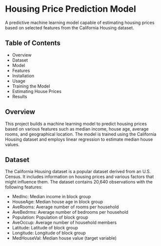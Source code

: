 # Housing Price Prediction Model

A predictive machine learning model capable of estimating housing prices based on selected features from the California Housing dataset.

## Table of Contents
- Overview
- Dataset
- Model
- Features
- Installation
- Usage
- Training the Model
- Estimating House Prices
- Results

## Overview
This project builds a machine learning model to predict housing prices based on various features such as median income, house age, average rooms, and geographical location. The model is trained using the California Housing dataset and employs linear regression to estimate median house values.

## Dataset
The California Housing dataset is a popular dataset derived from an U.S. Census. It includes information on housing prices and various factors that might influence them. The dataset contains 20,640 observations with the following features:

- MedInc: Median income in block group
- HouseAge: Median house age in block group
- AveRooms: Average number of rooms per household
- AveBedrms: Average number of bedrooms per household
- Population: Population of block group
- AveOccup: Average number of household members
- Latitude: Latitude of block group
- Longitude: Longitude of block group
- MedHouseVal: Median house value (target variable)
